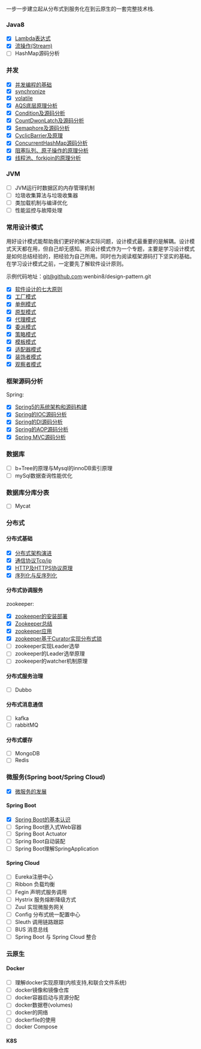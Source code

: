 [](https://github.com/wenbin8/doc/blob/master/分布式/分布式协调服务/02-zookeeper总结.md)





一步一步建立起从分布式到服务化在到云原生的一套完整技术栈.

### Java8

- [x] [Lambda表达式](https://github.com/wenbin8/doc/blob/master/java8/java8的流(Stream)操作.md)
- [x] [流操作(Stream)](https://github.com/wenbin8/doc/blob/master/java8/java8的流(Stream)操作.md)
- [ ] HashMap源码分析

### 并发

- [x] [并发编程的基础](https://github.com/wenbin8/doc/blob/master/并发/01-并发编程的基础.md)
- [x] [synchronize](https://github.com/wenbin8/doc/blob/master/并发/02-synchronized.md)
- [x] [volatile](https://github.com/wenbin8/doc/blob/master/并发/03-volatile.md)
- [x] [AQS底层原理分析](https://github.com/wenbin8/doc/blob/master/并发/04-AQS底层原理分析.md)
- [x] [Condition及源码分析](https://github.com/wenbin8/doc/blob/master/并发/05-Condition及源码分析.md)
- [x] [CountDwonLatch及源码分析](https://github.com/wenbin8/doc/blob/master/并发/06-CountDwonLatch及源码分析.md)
- [x] [Semaphore及源码分析](https://github.com/wenbin8/doc/blob/master/并发/07-Semaphore及源码分析.md)
- [x] [CyclicBarrier及原理](https://github.com/wenbin8/doc/blob/master/并发/08-CyclicBarrier及原理.md)
- [x] [ConcurrentHashMap源码分析](https://github.com/wenbin8/doc/blob/master/并发/09-ConcurrentHashMap源码分析.md)
- [x] [阻塞队列、原子操作的原理分析](https://github.com/wenbin8/doc/blob/master/并发/10-阻塞队列、原子操作的原理分析.md)
- [x] [线程池、forkjoin的原理分析](https://github.com/wenbin8/doc/blob/master/并发/11-线程池、forkjoin的原理分析.md)

### JVM

- [ ] JVM运行时数据区的内存管理机制
- [ ] 垃圾收集算法与垃圾收集器
- [ ] 类加载机制与编译优化
- [ ] 性能监控与故障处理

### 常用设计模式

​	用好设计模式能帮助我们更好的解决实际问题，设计模式最重要的是解耦。设计模式天天都在用，但自己却无感知。把设计模式作为一个专题，主要是学习设计模式是如何总结经验的，把经验为自己所用。同时也为阅读框架源码打下坚实的基础。在学习设计模式之前，一定要先了解软件设计原则。

示例代码地址：git@github.com:wenbin8/design-pattern.git

- [x] [软件设计的七大原则](https://github.com/wenbin8/doc/blob/master/设计模式/01-软件设计的七大原则.md)
- [x] [工厂模式](https://github.com/wenbin8/doc/blob/master/设计模式/02-工厂模式.md)
- [x] [单例模式](https://github.com/wenbin8/doc/blob/master/设计模式/03-单例模式.md)
- [x] [原型模式](https://github.com/wenbin8/doc/blob/master/设计模式/04-原型模式.md)
- [x] [代理模式](https://github.com/wenbin8/doc/blob/master/设计模式/05-代理模式.md)
- [x] [委派模式](https://github.com/wenbin8/doc/blob/master/设计模式/06-委派模式.md)
- [x] [策略模式](https://github.com/wenbin8/doc/blob/master/设计模式/07-策略模式.md)
- [x] [模板模式](https://github.com/wenbin8/doc/blob/master/设计模式/08-模板模式.md)
- [x] [适配器模式](https://github.com/wenbin8/doc/blob/master/设计模式/09-适配器模式.md)
- [x] [装饰者模式](https://github.com/wenbin8/doc/blob/master/设计模式/10-装饰者模式.md)
- [x] [观察者模式](https://github.com/wenbin8/doc/blob/master/设计模式/11-观察者模式.md)

### 框架源码分析

Spring:

- [x] [Spring5的系统架构和源码构建](https://github.com/wenbin8/doc/blob/master/Spring/01-Spring核心概念与系统架构.md)
- [x] [Spring的IOC源码分析](https://github.com/wenbin8/doc/blob/master/Spring/02-Spring-IOC源码分析.md)
- [x] [Spring的DI源码分析](https://github.com/wenbin8/doc/blob/master/Spring/03-Spring-DI源码分析.md)
- [x] [Spring的AOP源码分析](https://github.com/wenbin8/doc/blob/master/Spring/04-Spring-AOP源码分析.md)
- [x] [Spring MVC源码分析](https://github.com/wenbin8/doc/blob/master/Spring/05-Spring-MVC源码分析.md)

### 数据库

- [ ] b+Tree的原理与Mysql的innoDB索引原理
- [ ] mySql数据查询性能优化

### 数据库分库分表

- [ ] Mycat

### 分布式

#### 分布式基础

- [x] [分布式架构演进](https://github.com/wenbin8/doc/blob/master/分布式/分布式基础/01-分布式架构演进.md)
- [x] [通信协议Tcp/ip](https://github.com/wenbin8/doc/blob/master/分布式/分布式基础/02-通信协议总结-TCPIP.md)
- [x] [HTTP及HTTPS协议原理](https://github.com/wenbin8/doc/blob/master/分布式/分布式基础/03-HTTP及HTTPS协议原理.md)
- [x] [序列化与反序列化](https://github.com/wenbin8/doc/blob/master/分布式/分布式基础/04-序列化和反序列化.md)

#### 分布式协调服务

zookeeper:

- [x] [zookeeper的安装部署](https://github.com/wenbin8/doc/blob/master/分布式/分布式协调服务/01-zookeeper的安装部署.md)
- [x] [Zookeeper总结](https://github.com/wenbin8/doc/blob/master/分布式/分布式协调服务/02-zookeeper总结.md)
- [x] [zookeeper应用](https://github.com/wenbin8/doc/blob/master/分布式/分布式协调服务/03-zookeeper应用.md)
- [x] [zookeeper基于Curator实现分布式锁](https://github.com/wenbin8/doc/blob/master/分布式/分布式协调服务/04-zookeeper基于Curator实现分布式锁.md)
- [ ] zookeeper实现Leader选举
- [ ] zookeeper的Leader选举原理
- [ ] zookeeper的watcher机制原理

#### 分布式服务治理

- [ ] Dubbo

#### 分布式消息通信

- [ ] kafka
- [ ] rabbitMQ

#### 分布式缓存

- [ ] MongoDB
- [ ] Redis

### 微服务(Spring boot/Spring Cloud)

- [x] [微服务的发展](https://github.com/wenbin8/doc/blob/master/微服务/微服务的发展.md)

#### Spring Boot

- [x] [Spring Boot的基本认识](https://github.com/wenbin8/doc/blob/master/微服务/SpringBoot/01-Spring%20Boot的基本认识.md)
- [ ] Spring Boot嵌入式Web容器
- [ ] Spring Boot Actuator
- [ ] Spring Boot自动装配
- [ ] Spring Boot理解SpringApplication

#### Spring Cloud

- [ ] Eureka注册中心
- [ ] Ribbon 负载均衡
- [ ] Fegin 声明式服务调用
- [ ] Hystrix 服务熔断降级方式
- [ ] Zuul 实现微服务网关
- [ ] Config 分布式统一配置中心
- [ ] Sleuth 调用链路跟踪
- [ ] BUS 消息总线
- [ ] Spring Boot 与 Spring Cloud 整合

### 云原生



#### Docker

- [ ] 理解docker实现原理(内核支持,和联合文件系统)
- [ ] docker镜像和镜像仓库
- [ ] docker容器启动与资源分配
- [ ] docker数据卷(volumes)
- [ ] docker的网络
- [ ] dockerfile的使用
- [ ] docker Compose 

#### K8S

